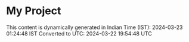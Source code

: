 # My Project

This content is dynamically generated in Indian Time (IST): 2024-03-23 01:24:48 IST
Converted to UTC: 2024-03-22 19:54:48 UTC
